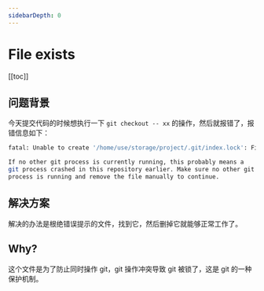 ```yaml
---
sidebarDepth: 0
---
```

# File exists

[[toc]]

## 问题背景

今天提交代码的时候想执行一下 `git checkout -- xx` 的操作，然后就报错了，报错信息如下：

```bash
fatal: Unable to create '/home/use/storage/project/.git/index.lock': File exists.

If no other git process is currently running, this probably means a
git process crashed in this repository earlier. Make sure no other git
process is running and remove the file manually to continue.
```

## 解决方案

解决的办法是根绝错误提示的文件，找到它，然后删掉它就能够正常工作了。

## Why?

这个文件是为了防止同时操作 git，git 操作冲突导致 git 被锁了，这是 git 的一种保护机制。